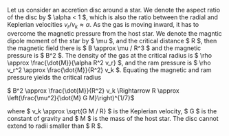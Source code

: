 Let us consider an accretion disc around a star. We denote the aspect ratio of the disc by $ \alpha < 1 $, which is also the ratio between the radial and Keplerian velocities $v_r/v_k \approx \alpha$. As the gas is moving inward, it has to overcome the magnetic pressure from the host star. We denote the magntic dipole moment of the star by $ \mu $, and the critical distance $ R $, then the magnetic field there is $ B \approx \mu / R^3 $ and the magnetic pressure is $ B^2 $. The density of the gas at the critical radius is $ \rho \approx \frac{\dot{M}}{\alpha R^2 v_r} $, and the ram pressure is $ \rho v_r^2 \approx \frac{\dot{M}}{R^2} v_k $. Equating the magnetic and ram pressure yields the critical radius

$ B^2 \approx \frac{\dot{M}}{R^2} v_k \Rightarrow R \approx \left(\frac{\mu^2}{\dot{M} G M}\right)^{1/7}$

where $ v_k \approx \sqrt{G M / R} $ is the Keplerian velocity, $ G $ is the constant of gravity and $ M $ is the mass of the host star. The disc cannot extend to radii smaller than $ R $.